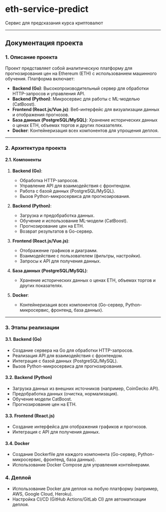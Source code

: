 # eth-service-predict
Сервис для предсказания курса криптовалют

---

## **Документация проекта**

### **1. Описание проекта**
Проект представляет собой аналитическую платформу для прогнозирования цен на Ethereum (ETH) с использованием машинного обучения. Платформа включает:
- **Backend (Go)**: Высокопроизводительный сервер для обработки HTTP-запросов и управления API.
- **Backend (Python)**: Микросервис для работы с ML-моделью (CatBoost).
- **Frontend (React.js/Vue.js)**: Веб-интерфейс для визуализации данных и отображения прогнозов.
- **База данных (PostgreSQL/MySQL)**: Хранение исторических данных о ценах ETH, объемах торгов и других показателях.
- **Docker**: Контейнеризация всех компонентов для упрощения деплоя.

---

### **2. Архитектура проекта**
#### **2.1. Компоненты**
1. **Backend (Go)**:
   - Обработка HTTP-запросов.
   - Управление API для взаимодействия с фронтендом.
   - Работа с базой данных (PostgreSQL/MySQL).
   - Вызов Python-микросервиса для прогнозирования.

2. **Backend (Python)**:
   - Загрузка и предобработка данных.
   - Обучение и использование ML-модели (CatBoost).
   - Прогнозирование цен на ETH.
   - Возврат результатов в Go-сервер.

3. **Frontend (React.js/Vue.js)**:
   - Отображение графиков и диаграмм.
   - Взаимодействие с пользователем (фильтры, настройки).
   - Запросы к API для получения данных.

4. **База данных (PostgreSQL/MySQL)**:
   - Хранение исторических данных о ценах ETH, объемах торгов и других показателях.

5. **Docker**:
   - Контейнеризация всех компонентов (Go-сервер, Python-микросервис, фронтенд, база данных).

---

### **3. Этапы реализации**
#### **3.1. Backend (Go)**
- Создание сервера на Go для обработки HTTP-запросов.
- Реализация API для взаимодействия с фронтендом.
- Интеграция с базой данных (PostgreSQL/MySQL).
- Вызов Python-микросервиса для прогнозирования.

#### **3.2. Backend (Python)**
- Загрузка данных из внешних источников (например, CoinGecko API).
- Предобработка данных (очистка, нормализация).
- Обучение модели CatBoost.
- Прогнозирование цен на ETH.

#### **3.3. Frontend (React.js)**
- Создание интерфейса для отображения графиков и прогнозов.
- Интеграция с API для получения данных.

#### **3.4. Docker**
- Создание Dockerfile для каждого компонента (Go-сервер, Python-микросервис, фронтенд, база данных).
- Использование Docker Compose для управления контейнерами.

### **4. Деплой**
- Использование Docker для деплоя на любую платформу (например, AWS, Google Cloud, Heroku).
- Настройка CI/CD (GitHub Actions/GitLab CI) для автоматизации деплоя.

